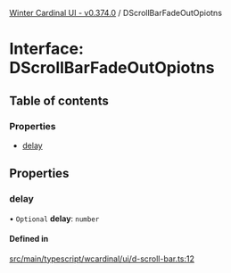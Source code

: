 [Winter Cardinal UI - v0.374.0](../index.md) / DScrollBarFadeOutOpiotns

# Interface: DScrollBarFadeOutOpiotns

## Table of contents

### Properties

- [delay](DScrollBarFadeOutOpiotns.md#delay)

## Properties

### delay

• `Optional` **delay**: `number`

#### Defined in

[src/main/typescript/wcardinal/ui/d-scroll-bar.ts:12](https://github.com/winter-cardinal/winter-cardinal-ui/blob/v0.310.1/src/main/typescript/wcardinal/ui/d-scroll-bar.ts#L12)

